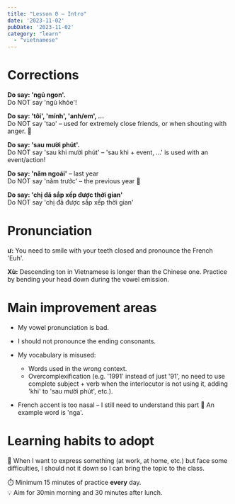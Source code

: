 ```yaml
---
title: "Lesson 0 – Intro"
date: '2023-11-02'
pubDate: '2023-11-02'
category: "learn"
  - "vietnamese"
---
```


# Corrections

**Do say: 'ngủ ngon'.**  
Do NOT say 'ngủ khỏe'!

**Do say: 'tôi', 'mính', 'anh/em', ...**  
Do NOT say 'tao' – used for extremely close friends, or when shouting with anger. 😬

**Do say: 'sau mười phút'.**  
Do NOT say 'sau khi mười phút' – 'sau khi + event, ...' is used with an event/action!

**Do say: 'năm ngoái'** – last year  
Do NOT say 'năm trước' – the previous year 🫣

**Do say: 'chị đã sắp xếp được thời gian'**  
Do NOT say 'chị đã được sắp xếp thời gian'

# Pronunciation

**ư:** You need to smile with your teeth closed and pronounce the French 'Euh'.

**Xù:** Descending ton in Vietnamese is longer than the Chinese one. Practice by bending your head down during the vowel emission.

# Main improvement areas

- My vowel pronunciation is bad.

- I should not pronounce the ending consonants.

- My vocabulary is misused:

  - Words used in the wrong context.
  - Overcomplexification (e.g. '1991' instead of just '91', no need to use complete subject + verb when the interlocutor is not using it, adding 'khi' to 'sau mười phút', etc.).

- French accent is too nasal – I still need to understand this part 🙈 An example word is 'nga'.

# Learning habits to adopt

📝 When I want to express something (at work, at home, etc.) but face some difficulties, I should not it down so I can bring the topic to the class.

⏱️ Minimum 15 minutes of practice **every** day.  
💡 Aim for 30min morning and 30 minutes after lunch.
